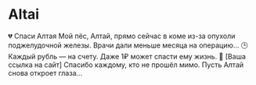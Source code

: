 # Altai
💔 Спаси Алтая  Мой пёс, Алтай, прямо сейчас в коме из-за опухоли поджелудочной железы. Врачи дали меньше месяца на операцию… 🕒  Каждый рубль — на счету. Даже 1₽ может спасти ему жизнь. 🔗 [Ваша ссылка на сайт]  Спасибо каждому, кто не прошёл мимо. Пусть Алтай снова откроет глаза…
